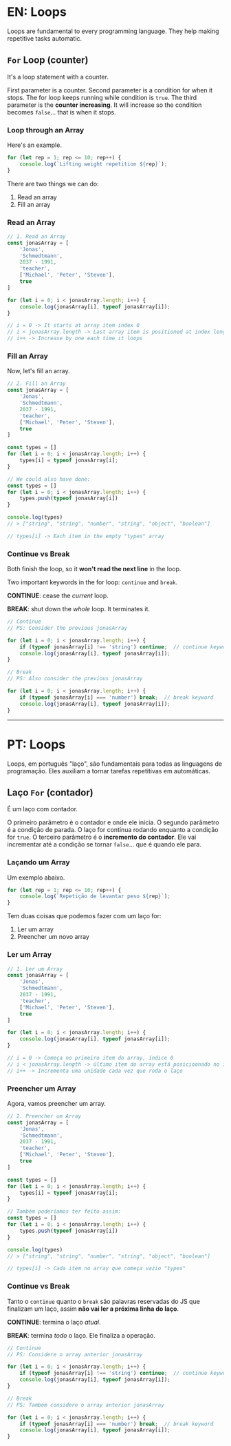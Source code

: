 # EN: Loops

Loops are fundamental to every programming language. They help making repetitive tasks automatic. 

## ```For``` Loop (counter)

It's a loop statement with a counter.

First parameter is a counter. Second parameter is a condition for when it stops. The for loop keeps running while condition is ```true```. The third parameter is the **counter increasing**. It will increase so the condition becomes ```false```... that is when it stops.

### Loop through an Array
Here's an example.

```javascript
for (let rep = 1; rep <= 10; rep++) {
    console.log(`Lifting weight repetition ${rep}`);
}
```

There are two things we can do: 
1. Read an array
2. Fill an array

### Read an Array
```javascript
// 1. Read an Array
const jonasArray = [
    'Jonas',
    'Schmedtmann',
    2037 - 1991, 
    'teacher',
    ['Michael', 'Peter', 'Steven'],
    true
]

for (let i = 0; i < jonasArray.length; i++) {
    console.log(jonasArray[i], typeof jonasArray[i]);
}

// i = 0 -> It starts at array item index 0
// i < jonasArray.length -> Last array item is positioned at index length - 1
// i++ -> Increase by one each time it loops
```

### Fill an Array
Now, let's fill an array.

```javascript
// 2. Fill an Array
const jonasArray = [
    'Jonas',
    'Schmedtmann',
    2037 - 1991, 
    'teacher',
    ['Michael', 'Peter', 'Steven'],
    true
]

const types = []
for (let i = 0; i < jonasArray.length; i++) {
    types[i] = typeof jonasArray[i];
}

// We could also have done: 
const types = []
for (let i = 0; i < jonasArray.length; i++) {
    types.push(typeof jonasArray[i])
}

console.log(types)
// > ["string", "string", "number", "string", "object", "boolean"]

// types[i] -> Each item in the empty "types" array
```

### Continue vs Break

Both finish the loop, so it **won't read the next line** in the loop.

Two important keywords in the for loop: ```continue``` and ```break```.

**CONTINUE**: cease the *current* loop.

**BREAK**: shut down the *whole* loop. It terminates it.

```javascript
// Continue
// PS: Consider the previous jonasArray

for (let i = 0; i < jonasArray.length; i++) {
    if (typeof jonasArray[i] !== 'string') continue;  // continue keyword
    console.log(jonasArray[i], typeof jonasArray[i]);
}

// Break
// PS: Also consider the previous jonasArray

for (let i = 0; i < jonasArray.length; i++) {
    if (typeof jonasArray[i] === 'number') break;  // break keyword
    console.log(jonasArray[i], typeof jonasArray[i]);
}
```
---
# PT: Loops

Loops, em português "laço", são fundamentais para todas as linguagens de programação. Eles auxiliam a tornar tarefas repetitivas em automáticas. 

## Laço ```For``` (contador)

É um laço com contador.

O primeiro parâmetro é o contador e onde ele inicia. O segundo parâmetro é a condição de parada. O laço for continua rodando enquanto a condição for ```true```. O terceiro parâmetro é o **incremento do contador**. Ele vai incrementar até a condição se tornar ```false```... que é quando ele para.

### Laçando um Array

Um exemplo abaixo. 

```javascript
for (let rep = 1; rep <= 10; rep++) {
    console.log(`Repetição de levantar peso ${rep}`);
}
```
Tem duas coisas que podemos fazer com um laço for:

1. Ler um array
2. Preencher um novo array

### Ler um Array

```javascript
// 1. Ler um Array
const jonasArray = [
    'Jonas',
    'Schmedtmann',
    2037 - 1991, 
    'teacher',
    ['Michael', 'Peter', 'Steven'],
    true
]

for (let i = 0; i < jonasArray.length; i++) {
    console.log(jonasArray[i], typeof jonasArray[i]);
}

// i = 0 -> Começa no primeiro item do array, índice 0
// i < jonasArray.length -> último item do array está posicioonado no índice de número "tamanho do array" - 1 
// i++ -> Incrementa uma unidade cada vez que roda o laço
```

### Preencher um Array

Agora, vamos preencher um array. 

```javascript
// 2. Preencher um Array
const jonasArray = [
    'Jonas',
    'Schmedtmann',
    2037 - 1991, 
    'teacher',
    ['Michael', 'Peter', 'Steven'],
    true
]

const types = []
for (let i = 0; i < jonasArray.length; i++) {
    types[i] = typeof jonasArray[i];
}

// Também poderíamos ter feito assim: 
const types = []
for (let i = 0; i < jonasArray.length; i++) {
    types.push(typeof jonasArray[i])
}

console.log(types)
// > ["string", "string", "number", "string", "object", "boolean"]

// types[i] -> Cada item no array que começa vazio "types"
```

### Continue vs Break

Tanto o ```continue``` quanto o ```break``` são palavras reservadas do JS que finalizam um laço, assim **não vai ler a próxima linha do laço**. 

**CONTINUE**: termina o laço *atual*. 

**BREAK**: termina *todo* o laço. Ele finaliza a operação. 

```javascript
// Continue
// PS: Considere o array anterior jonasArray

for (let i = 0; i < jonasArray.length; i++) {
    if (typeof jonasArray[i] !== 'string') continue;  // continue keyword
    console.log(jonasArray[i], typeof jonasArray[i]);
}

// Break
// PS: Também considere o array anterior jonasArray

for (let i = 0; i < jonasArray.length; i++) {
    if (typeof jonasArray[i] === 'number') break;  // break keyword
    console.log(jonasArray[i], typeof jonasArray[i]);
}
```
